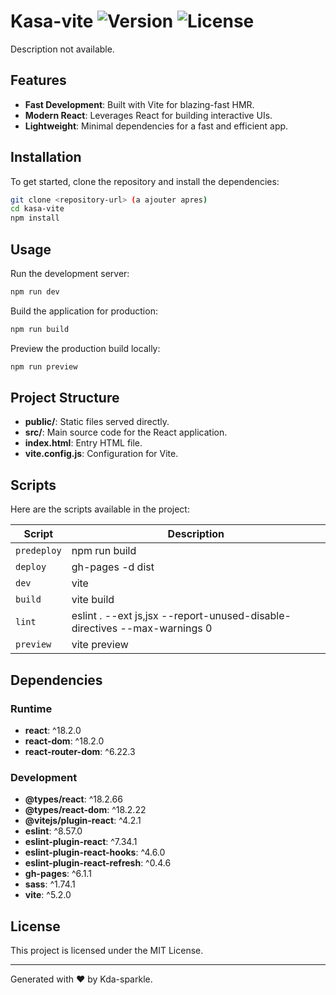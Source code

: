 # Kasa-vite ![Version](https://img.shields.io/badge/version-0.0.0-blue) ![License](https://img.shields.io/badge/license-MIT-green)

Description not available.

## Features

- **Fast Development**: Built with Vite for blazing-fast HMR.
- **Modern React**: Leverages React for building interactive UIs.
- **Lightweight**: Minimal dependencies for a fast and efficient app.

## Installation

To get started, clone the repository and install the dependencies:

```bash
git clone <repository-url> (a ajouter apres)
cd kasa-vite
npm install
```

## Usage

Run the development server:

```bash
npm run dev
```

Build the application for production:

```bash
npm run build
```

Preview the production build locally:

```bash
npm run preview
```

## Project Structure

- **public/**: Static files served directly.
- **src/**: Main source code for the React application.
- **index.html**: Entry HTML file.
- **vite.config.js**: Configuration for Vite.

## Scripts

Here are the scripts available in the project:

| Script      | Description                                                               |
| ----------- | ------------------------------------------------------------------------- |
| `predeploy` | npm run build                                                             |
| `deploy`    | gh-pages -d dist                                                          |
| `dev`       | vite                                                                      |
| `build`     | vite build                                                                |
| `lint`      | eslint . --ext js,jsx --report-unused-disable-directives --max-warnings 0 |
| `preview`   | vite preview                                                              |

## Dependencies

### Runtime

- **react**: ^18.2.0
- **react-dom**: ^18.2.0
- **react-router-dom**: ^6.22.3

### Development

- **@types/react**: ^18.2.66
- **@types/react-dom**: ^18.2.22
- **@vitejs/plugin-react**: ^4.2.1
- **eslint**: ^8.57.0
- **eslint-plugin-react**: ^7.34.1
- **eslint-plugin-react-hooks**: ^4.6.0
- **eslint-plugin-react-refresh**: ^0.4.6
- **gh-pages**: ^6.1.1
- **sass**: ^1.74.1
- **vite**: ^5.2.0

## License

This project is licensed under the MIT License.

---

Generated with ❤️ by Kda-sparkle.
